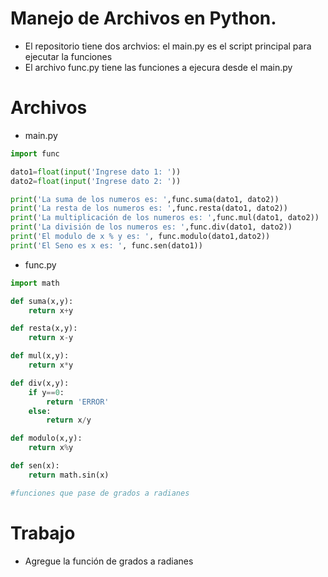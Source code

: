 # Manejo de Archivos en Python.
- El repositorio tiene dos archvios: el main.py es el script principal para ejecutar la funciones
- El archivo func.py tiene las funciones a ejecura desde el main.py

# Archivos
- main.py
```python
import func

dato1=float(input('Ingrese dato 1: '))
dato2=float(input('Ingrese dato 2: '))

print('La suma de los numeros es: ',func.suma(dato1, dato2))
print('La resta de los numeros es: ',func.resta(dato1, dato2))
print('La multiplicación de los numeros es: ',func.mul(dato1, dato2))
print('La división de los numeros es: ',func.div(dato1, dato2))
print('El modulo de x % y es: ', func.modulo(dato1,dato2))
print('El Seno es x es: ', func.sen(dato1))

```

- func.py
```python
import math

def suma(x,y):
	return x+y 

def resta(x,y):
	return x-y 

def mul(x,y):
	return x*y 

def div(x,y):
	if y==0:
		return 'ERROR'
	else:
		return x/y 

def modulo(x,y):
	return x%y

def sen(x):
	return math.sin(x)

#funciones que pase de grados a radianes
```

# Trabajo
- Agregue la función de grados a radianes